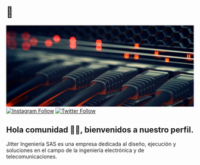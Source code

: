 # 🤖
![Jitter Ingenieria - Desarrollo de Proyectos ](https://github.com/jitteringenieria/Proyectos/blob/main/Baner_redes.png)
[![Instagram Follow](https://img.shields.io/badge/Follow%20me%20on-Instagram-%23E4405F?style=for-the-badge&logo=instagram)](https://www.instagram.com/jitteringenieria/)
[![Twitter Follow](https://img.shields.io/twitter/follow/JitterInge?label=Follow%20me%20on%20Twitter&style=for-the-badge)](https://x.com/JitterInge?t=QY4Bm3J8LYEuU1r0yN35nQ&s=09)

## Hola comunidad 👋🏻, bienvenidos a nuestro perfil.

Jitter Ingeniería SAS es una empresa dedicada al diseño, ejecución y soluciones en el campo de la ingeniería electrónica y de telecomunicaciones.






